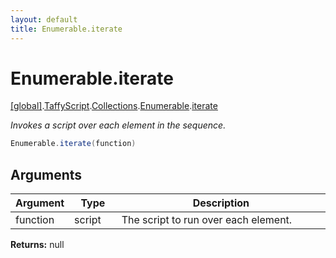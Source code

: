 ```yaml
---
layout: default
title: Enumerable.iterate
---
```


# Enumerable.iterate

[\[global\]]({{site.baseurl}}/docs/).[TaffyScript]({{site.baseurl}}/docs/TaffyScript/).[Collections]({{site.baseurl}}/docs/TaffyScript/Collections/).[Enumerable]({{site.baseurl}}/docs/TaffyScript/Collections/Enumerable/).[iterate]({{site.baseurl}}/docs/TaffyScript/Collections/Enumerable/iterate/)

_Invokes a script over each element in the sequence._

```cs
Enumerable.iterate(function)
```

## Arguments

<table>
  <col width="15%">
  <col width="15%">
  <thead>
    <tr>
      <th>Argument</th>
      <th>Type</th>
      <th>Description</th>
    </tr>
  </thead>
  <tbody>
    <tr>
      <td>function</td>
      <td>script</td>
      <td>The script to run over each element.</td>
    </tr>
  </tbody>
</table>

**Returns:** null
